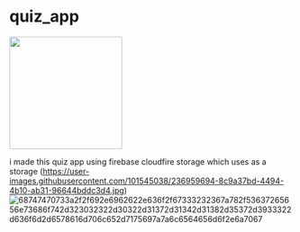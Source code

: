 # quiz_app
<img src="https://user-images.githubusercontent.com/101545038/236959673-fdb73917-bb57-4640-93c3-0141cd7a26ab.jpg" width="200">


i made this quiz app using firebase cloudfire storage which uses as a storage 
(https://user-images.githubusercontent.com/101545038/236959694-8c9a37bd-4494-4b10-ab31-96644bddc3d4.jpg)
![68747470733a2f2f692e6962622e636f2f67333232367a782f53637265656e73686f742d323032322d30322d31372d31342d31382d35372d3933322d636f6d2d6578616d706c652d7175697a7a6c6564656d6f2e6a7067](https://user-images.githubusercontent.com/101545038/236959701-6ada62bb-6f8b-4cba-94a5-512ecc61de95.jpg)
